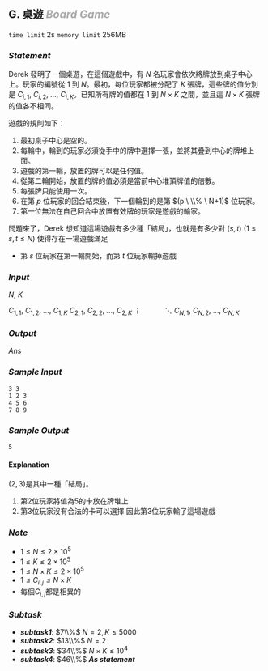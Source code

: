## **G. 桌遊** ***<font color = '#AAAAAA'> Board Game </font>***

`time limit` 2s
`memory limit` 256MB

### ***Statement***

$\text{Derek}$ 發明了一個桌遊，在這個遊戲中，有 $N$ 名玩家會依次將牌放到桌子中心上。玩家的編號從 $1$ 到 $N$。最初，每位玩家都被分配了 $K$ 張牌，這些牌的值分別是 $C_{i,1}, \  C_{i,2}, \  \dots, \  C_{i,K}$。已知所有牌的值都在 $1$ 到 $N \times K$ 之間，並且這 $N \times K$ 張牌的值各不相同。

遊戲的規則如下：

1. 最初桌子中心是空的。
2. 每輪中，輪到的玩家必須從手中的牌中選擇一張，並將其疊到中心的牌堆上面。
3. 遊戲的第一輪，放置的牌可以是任何值。
4. 從第二輪開始，放置的牌的值必須是當前中心堆頂牌值的倍數。
5. 每張牌只能使用一次。
6. 在第 $p$ 位玩家的回合結束後，下一個輪到的是第 $(p \  \\% \ N+1)$ 位玩家。
7. 第一位無法在自己回合中放置有效牌的玩家是遊戲的輸家。

問題來了，$\text{Derek}$ 想知道這場遊戲有多少種「結局」，也就是有多少對 $(s, t) \  (1 \le s, t \le N)$ 使得存在一場遊戲滿足
- 第 $s$ 位玩家在第一輪開始，而第 $t$ 位玩家輸掉遊戲

### ***Input***

$N ,\  K$

$C_{1,1}, \  C_{1,2}, \  \dots, \  C_{1,K}$
$C_{2,1}, \  C_{2,2}, \  \dots, \  C_{2,K}$
$\vdots \  \ \ \ \ \ \ \ \ \ \ \  \ddots$
$C_{N,1}, \  C_{N,2}, \  \dots, \  C_{N,K}$

### ***Output***

$Ans$

<div class='page' />


### ***Sample Input***

```
3 3
1 2 3
4 5 6
7 8 9
```

### ***Sample Output***

```
5
```

#### **Explanation**

$(2, 3)$是其中一種「結局」。
1. 第$2$位玩家將值為$5$的卡放在牌堆上
2. 第$3$位玩家沒有合法的卡可以選擇
因此第$3$位玩家輸了這場遊戲

### ***Note***

- $1 \le N \le 2 \times 10^5$
- $1 \le K \le 2 \times 10^5$
- $1 \le N \times K \le 2 \times 10^5$
- $1 \le C_{i,j} \le N \times K$
- 每個$C_{i,j}$都是相異的

### ***Subtask***

 - ***subtask1***: $7\\%$ $N = 2, K \le 5000$
 - ***subtask2***: $13\\%$ $N = 2$
 - ***subtask3***: $34\\%$ $N \times K \le 10^4$
 - ***subtask4***: $46\\%$ ***As statement***